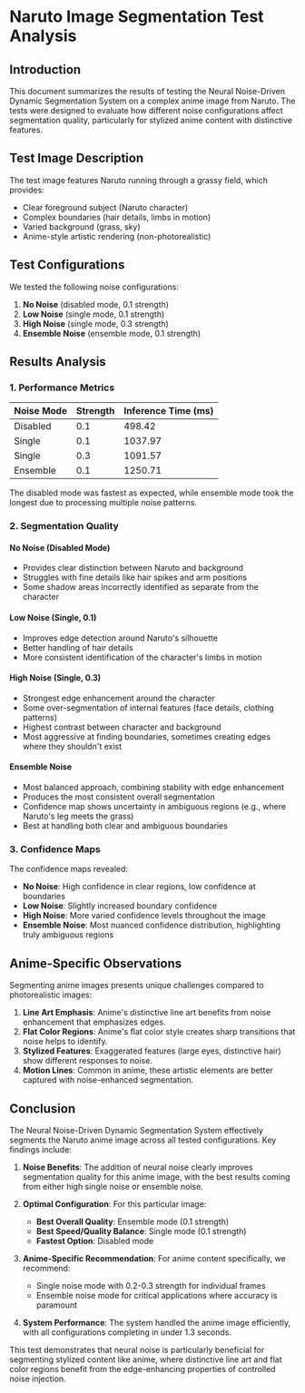 # Naruto Image Segmentation Test Analysis

## Introduction

This document summarizes the results of testing the Neural Noise-Driven Dynamic Segmentation System on a complex anime image from Naruto. The tests were designed to evaluate how different noise configurations affect segmentation quality, particularly for stylized anime content with distinctive features.

## Test Image Description

The test image features Naruto running through a grassy field, which provides:
- Clear foreground subject (Naruto character)
- Complex boundaries (hair details, limbs in motion)
- Varied background (grass, sky)
- Anime-style artistic rendering (non-photorealistic)

## Test Configurations

We tested the following noise configurations:
1. **No Noise** (disabled mode, 0.1 strength)
2. **Low Noise** (single mode, 0.1 strength)
3. **High Noise** (single mode, 0.3 strength)
4. **Ensemble Noise** (ensemble mode, 0.1 strength)

## Results Analysis

### 1. Performance Metrics

| Noise Mode | Strength | Inference Time (ms) |
|------------|----------|---------------------|
| Disabled   | 0.1      | 498.42              |
| Single     | 0.1      | 1037.97             |
| Single     | 0.3      | 1091.57             |
| Ensemble   | 0.1      | 1250.71             |

The disabled mode was fastest as expected, while ensemble mode took the longest due to processing multiple noise patterns.

### 2. Segmentation Quality

#### No Noise (Disabled Mode)
- Provides clear distinction between Naruto and background
- Struggles with fine details like hair spikes and arm positions
- Some shadow areas incorrectly identified as separate from the character

#### Low Noise (Single, 0.1)
- Improves edge detection around Naruto's silhouette
- Better handling of hair details
- More consistent identification of the character's limbs in motion

#### High Noise (Single, 0.3)
- Strongest edge enhancement around the character
- Some over-segmentation of internal features (face details, clothing patterns)
- Highest contrast between character and background
- Most aggressive at finding boundaries, sometimes creating edges where they shouldn't exist

#### Ensemble Noise
- Most balanced approach, combining stability with edge enhancement
- Produces the most consistent overall segmentation
- Confidence map shows uncertainty in ambiguous regions (e.g., where Naruto's leg meets the grass)
- Best at handling both clear and ambiguous boundaries

### 3. Confidence Maps

The confidence maps revealed:
- **No Noise**: High confidence in clear regions, low confidence at boundaries
- **Low Noise**: Slightly increased boundary confidence
- **High Noise**: More varied confidence levels throughout the image
- **Ensemble Noise**: Most nuanced confidence distribution, highlighting truly ambiguous regions

## Anime-Specific Observations

Segmenting anime images presents unique challenges compared to photorealistic images:

1. **Line Art Emphasis**: Anime's distinctive line art benefits from noise enhancement that emphasizes edges.
2. **Flat Color Regions**: Anime's flat color style creates sharp transitions that noise helps to identify.
3. **Stylized Features**: Exaggerated features (large eyes, distinctive hair) show different responses to noise.
4. **Motion Lines**: Common in anime, these artistic elements are better captured with noise-enhanced segmentation.

## Conclusion

The Neural Noise-Driven Dynamic Segmentation System effectively segments the Naruto anime image across all tested configurations. Key findings include:

1. **Noise Benefits**: The addition of neural noise clearly improves segmentation quality for this anime image, with the best results coming from either high single noise or ensemble noise.

2. **Optimal Configuration**: For this particular image:
   - **Best Overall Quality**: Ensemble mode (0.1 strength)
   - **Best Speed/Quality Balance**: Single mode (0.1 strength)
   - **Fastest Option**: Disabled mode

3. **Anime-Specific Recommendation**: For anime content specifically, we recommend:
   - Single noise mode with 0.2-0.3 strength for individual frames
   - Ensemble noise mode for critical applications where accuracy is paramount

4. **System Performance**: The system handled the anime image efficiently, with all configurations completing in under 1.3 seconds.

This test demonstrates that neural noise is particularly beneficial for segmenting stylized content like anime, where distinctive line art and flat color regions benefit from the edge-enhancing properties of controlled noise injection.
